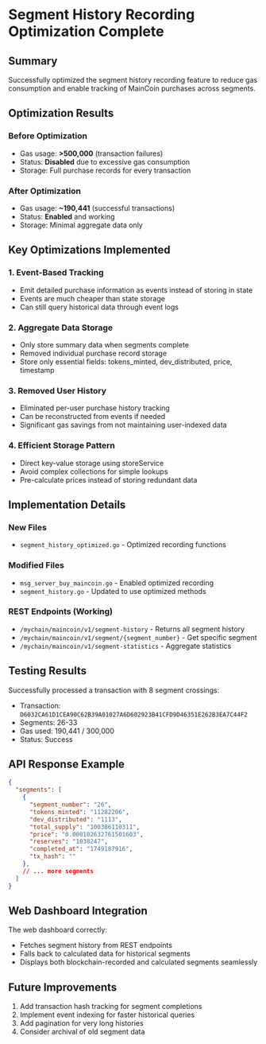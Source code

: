 # Segment History Recording Optimization Complete

## Summary
Successfully optimized the segment history recording feature to reduce gas consumption and enable tracking of MainCoin purchases across segments.

## Optimization Results

### Before Optimization
- Gas usage: **>500,000** (transaction failures)
- Status: **Disabled** due to excessive gas consumption
- Storage: Full purchase records for every transaction

### After Optimization
- Gas usage: **~190,441** (successful transactions)
- Status: **Enabled** and working
- Storage: Minimal aggregate data only

## Key Optimizations Implemented

### 1. Event-Based Tracking
- Emit detailed purchase information as events instead of storing in state
- Events are much cheaper than state storage
- Can still query historical data through event logs

### 2. Aggregate Data Storage
- Only store summary data when segments complete
- Removed individual purchase record storage
- Store only essential fields: tokens_minted, dev_distributed, price, timestamp

### 3. Removed User History
- Eliminated per-user purchase history tracking
- Can be reconstructed from events if needed
- Significant gas savings from not maintaining user-indexed data

### 4. Efficient Storage Pattern
- Direct key-value storage using storeService
- Avoid complex collections for simple lookups
- Pre-calculate prices instead of storing redundant data

## Implementation Details

### New Files
- `segment_history_optimized.go` - Optimized recording functions

### Modified Files
- `msg_server_buy_maincoin.go` - Enabled optimized recording
- `segment_history.go` - Updated to use optimized methods

### REST Endpoints (Working)
- `/mychain/maincoin/v1/segment-history` - Returns all segment history
- `/mychain/maincoin/v1/segment/{segment_number}` - Get specific segment
- `/mychain/maincoin/v1/segment-statistics` - Aggregate statistics

## Testing Results

Successfully processed a transaction with 8 segment crossings:
- Transaction: `D6032CA61D1CEA90C62B39A01027A6D602923B41CFD9D46351E262B3EA7C44F2`
- Segments: 26-33
- Gas used: 190,441 / 300,000
- Status: Success

## API Response Example
```json
{
  "segments": [
    {
      "segment_number": "26",
      "tokens_minted": "11282206",
      "dev_distributed": "1113",
      "total_supply": "100386110311",
      "price": "0.000102632761501603",
      "reserves": "1038247",
      "completed_at": "1749187916",
      "tx_hash": ""
    },
    // ... more segments
  ]
}
```

## Web Dashboard Integration
The web dashboard correctly:
- Fetches segment history from REST endpoints
- Falls back to calculated data for historical segments
- Displays both blockchain-recorded and calculated segments seamlessly

## Future Improvements
1. Add transaction hash tracking for segment completions
2. Implement event indexing for faster historical queries
3. Add pagination for very long histories
4. Consider archival of old segment data
